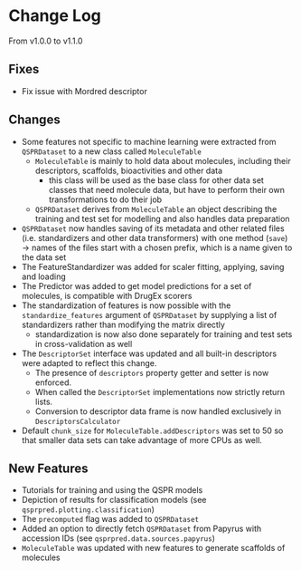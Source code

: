 # Change Log
From v1.0.0 to v1.1.0

## Fixes

- Fix issue with Mordred descriptor


## Changes

- Some features not specific to machine learning were extracted from `QSPRDataset` to a new class called `MoleculeTable`
  - `MoleculeTable` is mainly to hold data about molecules, including their  descriptors, scaffolds, bioactivities and other data
    - this class will be used as the base class for other data set classes that need molecule data, but have to perform their own transformations to do their job
  - `QSPRDataset` derives from `MoleculeTable` an object describing the training and test set for modelling and also handles data preparation 
- `QSPRDataset` now handles saving of its metadata and other related files (i.e. standardizers and other data transformers) with one method (`save`) -> names of the files start with a chosen prefix, which is a name given to the data set 
- The FeatureStandardizer was added for scaler fitting, applying, saving and loading
- The Predictor was added to get model predictions for a set of molecules, is compatible with DrugEx scorers
- The standardization of features is now possible with the `standardize_features` argument of `QSPRDataset` by supplying a list of standardizers rather than modifying the matrix directly
    - standardization is now also done separately for training and test sets in cross-validation as well
- The `DescriptorSet` interface was updated and all built-in descriptors were adapted to reflect this change. 
  - The presence of `descriptors` property getter and setter is now enforced.
  - When called the `DescriptorSet` implementations now strictly return lists.
  - Conversion to descriptor data frame is now handled exclusively in `DescriptorsCalculator`
- Default `chunk_size` for `MoleculeTable.addDescriptors` was set to 50 so that smaller data sets can take advantage of more CPUs as well.

## New Features

- Tutorials for training and using the QSPR models
- Depiction of results for classification models (see `qsprpred.plotting.classification`)
- The `precomputed` flag was added to `QSPRDataset`
- Added an option to directly fetch `QSPRDataset` from Papyrus with accession IDs (see `qsprpred.data.sources.papyrus`)
- `MoleculeTable` was updated with new features to generate scaffolds of molecules
